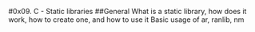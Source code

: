 #0x09. C - Static libraries
##General
What is a static library, how does it work, how to create one, and how to use it
Basic usage of ar, ranlib, nm
